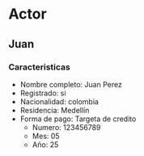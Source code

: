 
# Actor
## Juan
### Caracteristicas
* Nombre completo: Juan Perez
* Registrado: si
* Nacionalidad: colombia
* Residencia: Medellín
* Forma de pago: Targeta de credito
    * Numero: 123456789
    * Mes: 05
    * Año: 25